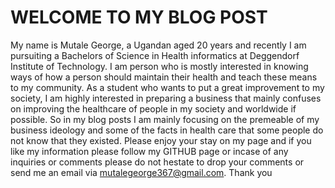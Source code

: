 # WELCOME TO MY BLOG POST
My name is Mutale George, a Ugandan aged 20 years and recently I am pursuiting a Bachelors of Science in Health informatics at Deggendorf Institute of Technology.
I am person who is mostly interested in knowing ways of how a person should maintain their health and teach these means to my community.
As a student who wants to put a great improvement to my society, I am highly interested in preparing a business that mainly confuses on improving the healthcare of people in my society and worldwide if possible.
So in my blog posts I am mainly focusing on the premeable of my business ideology and some of the facts in health care that some people do not know that they existed.
Please enjoy your stay on my page and if you like my information please follow my GITHUB page or incase of any inquiries or comments please do not hestate to drop your comments or send me an email via mutalegeorge367@gmail.com. Thank you 


